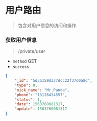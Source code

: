 # 用户路由
> 包含对用户信息的访问和操作.


### 获取用户信息
> /private/user

* `method` GET</br>
* `success`
```json
{
    "_id": "5d35159d337dcc22f37d0a8d",
    "type": 0,
    "nick_name": "Mr.Panda",
    "phone": "13126434557",
    "status": 1,
    "date": 1563760081317,
    "update": 1563760081317
}
```
